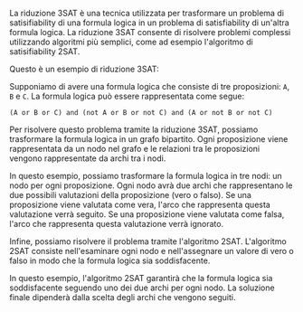 La riduzione 3SAT è una tecnica utilizzata per trasformare un problema di satisifiability di una formula logica in un problema di satisfiability di un'altra formula logica. La riduzione 3SAT consente di risolvere problemi complessi utilizzando algoritmi più semplici, come ad esempio l'algoritmo di satisifiability 2SAT.

Questo è un esempio di riduzione 3SAT:

Supponiamo di avere una formula logica che consiste di tre proposizioni: `A`, `B` e `C`. La formula logica può essere rappresentata come segue:

```
(A or B or C) and (not A or B or not C) and (A or not B or not C)
```

Per risolvere questo problema tramite la riduzione 3SAT, possiamo trasformare la formula logica in un grafo bipartito. Ogni proposizione viene rappresentata da un nodo nel grafo e le relazioni tra le proposizioni vengono rappresentate da archi tra i nodi.

In questo esempio, possiamo trasformare la formula logica in tre nodi: un nodo per ogni proposizione. Ogni nodo avrà due archi che rappresentano le due possibili valutazioni della proposizione (vero o falso). Se una proposizione viene valutata come vera, l'arco che rappresenta questa valutazione verrà seguito. Se una proposizione viene valutata come falsa, l'arco che rappresenta questa valutazione verrà ignorato.

Infine, possiamo risolvere il problema tramite l'algoritmo 2SAT. L'algoritmo 2SAT consiste nell'esaminare ogni nodo e nell'assegnare un valore di vero o falso in modo che la formula logica sia soddisfacente.

In questo esempio, l'algoritmo 2SAT garantirà che la formula logica sia soddisfacente seguendo uno dei due archi per ogni nodo. La soluzione finale dipenderà dalla scelta degli archi che vengono seguiti.